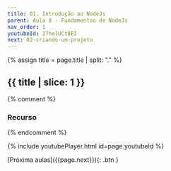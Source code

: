 ```yaml
---
title: 01. Introdução ao NodeJs
parent: Aula 8 - Fundamentos de NodeJs
nav_order: 1
youtubeId: 27helUCt8EI
next: 02-criando-um-projeto
---
```


{% assign title = page.title | split: "." %}

## {{ title | slice: 1 }}

{% comment %}
### Recurso
{% endcomment %}

<!--
<span class="fs-3">
  <a href="{{site.baseurl}}/assets/downloads/08-Fundamentos-de-TyoeScript.pdf" class="btn" target="_blank">Notas de aula</a>
  <a href="https://www.icloud.com/keynote/0GDTVZX4m6lppt1uxjntVY2Yg#07-JavaScript-na-web" class="btn" target="_blank">Notas de aula com animações</a>
</span>
-->

{% include youtubePlayer.html id=page.youtubeId %}

<span class="fs-3 float-right">
[Próxima aulas]({{page.next}}){: .btn }
</span>

